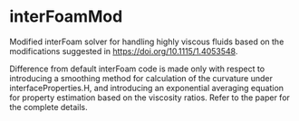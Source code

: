 # interFoamMod
Modified interFoam solver for handling highly viscous fluids based on the modifications suggested in https://doi.org/10.1115/1.4053548.

Difference from default interFoam code is made only with respect to introducing a smoothing method for calculation of the curvature under interfaceProperties.H, and introducing an exponential averaging equation for property estimation based on the viscosity ratios. Refer to the paper for the complete details.
